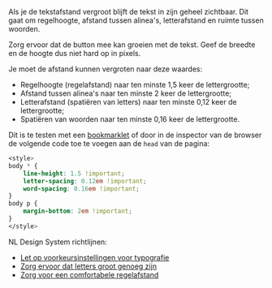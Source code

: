<!-- @license CC0-1.0 -->

Als je de tekstafstand vergroot blijft de tekst in zijn geheel zichtbaar. Dit gaat om regelhoogte, afstand tussen alinea's, letterafstand en ruimte tussen woorden.

Zorg ervoor dat de button mee kan groeien met de tekst. Geef de breedte en de hoogte dus niet hard op in pixels.

Je moet de afstand kunnen vergroten naar deze waardes:

- Regelhoogte (regelafstand) naar ten minste 1,5 keer de lettergrootte;
- Afstand tussen alinea's naar ten minste 2 keer de lettergrootte;
- Letterafstand (spatiëren van letters) naar ten minste 0,12 keer de lettergrootte;
- Spatiëren van woorden naar ten minste 0,16 keer de lettergrootte.

Dit is te testen met een [bookmarklet](https://html5accessibility.com/tests/tsbookmarklet.html) of door in de inspector van de browser de volgende code toe te voegen aan de `head` van de pagina:

```css
<style>
body * {
    line-height: 1.5 !important;
    letter-spacing: 0.12em !important;
    word-spacing: 0.16em !important;
}
body p {
    margin-bottom: 2em !important;
}
</style>
```

NL Design System richtlijnen:

- [Let op voorkeursinstellingen voor typografie](/richtlijnen/stijl/typografie/voorkeur)
- [Zorg ervoor dat letters groot genoeg zijn](/richtlijnen/stijl/typografie/lettergrootte)
- [Zorg voor een comfortabele regelafstand](/richtlijnen/stijl/typografie/regelafstand/)
